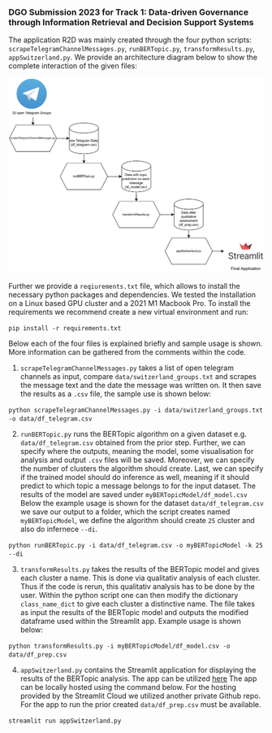 ### DGO Submission 2023 for Track 1: Data-driven Governance through Information Retrieval and Decision Support Systems

The application R2D was mainly created through the four python scripts: `scrapeTelegramChannelMessages.py`, `runBERTopic.py`, `transformResults.py`, `appSwitzerland.py`. We provide an architecture diagram below to show the complete interaction of the given files:

![architecture diagram](/architecture_diagram/architecture_diagram.png "architecture_diagram")

Further we provide a `reqiurements.txt` file, which allows to install the necessary python packages and dependencies. We tested the installation on a Linux based GPU cluster and a 2021 M1 Macbook Pro. To install the requirements we recommend create a new virtual environment and run:

`pip install -r requirements.txt`

Below each of the four files is explained briefly and sample usage is shown. More information can be gathered from the comments within the code.

1. `scrapeTelegramChannelMessages.py` takes a list of open telegram channels as input, compare `data/switzerland_groups.txt` and scrapes the message text and the date the message was written on. It then save the results as a `.csv` file, the sample use is shown below:

`python scrapeTelegramChannelMessages.py -i data/switzerland_groups.txt -o data/df_telegram.csv`

2. `runBERTopic.py` runs the BERTopic algorithm on a given dataset e.g. `data/df_telegram.csv` obtained from the prior step. Further, we can specify where the outputs, meaning the model, some visualisation for analysis and output `.csv` files will be saved. Moreover, we can specify the number of clusters the algorithm should create. Last, we can specify if the trained model should do inference as well, meaning if it should predict to which topic a message belongs to for the input dataset. The results of the model are saved under `myBERTopicModel/df_model.csv` Below the example usage is shown for the dataset `data/df_telegram.csv` we save our output to a folder, which the script creates named `myBERTopicModel`, we define the algorithm should create `25` cluster and also do infernece `--di`.

`python runBERTopic.py -i data/df_telegram.csv -o myBERTopicModel -k 25 --di`

3. `transformResults.py` takes the results of the BERTopic model and gives each cluster a name. This is done via qualitativ analysis of each cluster. Thus if the code is rerun, this qualitativ analysis has to be done by the user. Within the python script one can then modify the dictionary `class_name_dict` to give each cluster a distinctive name. The file takes as input the results of the BERTopic model and outputs the modified dataframe used within the Streamlit app. Example usage is shown below:

`python transformResults.py -i myBERTopicModel/df_model.csv -o data/df_prep.csv`

4. `appSwitzerland.py` contains the Streamlit application for displaying the results of the BERTopic analysis. The app can be utilized [here](https://dgosubmission2023-r2g.streamlit.app/) The app can be locally hosted using the command below. For the hosting provided by the Streamlit Cloud we utilized another private Github repo. For the app to run the prior created `data/df_prep.csv` must be available.

`streamlit run appSwitzerland.py`

